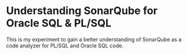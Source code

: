 # Understanding SonarQube for Oracle SQL & PL/SQL
This is my experiment to gain a better understanding of SonarQube as a code analyzer for PL/SQL and Oracle SQL code.

